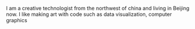 I am a creative technologist from the northwest of china and living in Beijing now. I like making art with code such as data visualization, computer graphics

